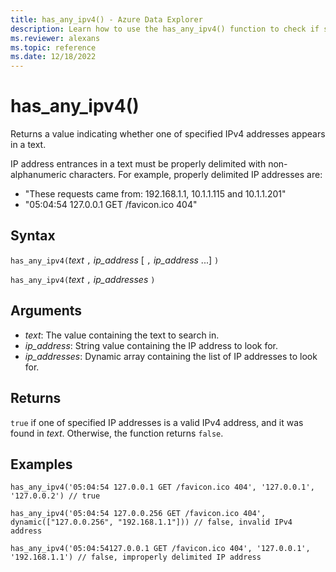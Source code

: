 ```yaml
---
title: has_any_ipv4() - Azure Data Explorer
description: Learn how to use the has_any_ipv4() function to check if specified IPv4 addresses appear in the text.
ms.reviewer: alexans
ms.topic: reference
ms.date: 12/18/2022
---
```

# has_any_ipv4()

Returns a value indicating whether one of specified IPv4 addresses appears in a text.

IP address entrances in a text must be properly delimited with non-alphanumeric characters. For example, properly delimited IP addresses are:

* "These requests came from: 192.168.1.1, 10.1.1.115 and 10.1.1.201"
* "05:04:54 127.0.0.1 GET /favicon.ico 404"

## Syntax

`has_any_ipv4(`*text* `,` *ip_address* [ `,` *ip_address* ...] `)`

`has_any_ipv4(`*text* `,` *ip_addresses* `)`

## Arguments

* *text*: The value containing the text to search in.
* *ip_address*: String value containing the IP address to look for.
* *ip_addresses*: Dynamic array containing the list of IP addresses to look for.

## Returns

`true` if one of specified IP addresses is a valid IPv4 address, and it was found in *text*. Otherwise, the function returns `false`.

## Examples

```kusto
has_any_ipv4('05:04:54 127.0.0.1 GET /favicon.ico 404', '127.0.0.1', '127.0.0.2') // true

has_any_ipv4('05:04:54 127.0.0.256 GET /favicon.ico 404', dynamic(["127.0.0.256", "192.168.1.1"])) // false, invalid IPv4 address

has_any_ipv4('05:04:54127.0.0.1 GET /favicon.ico 404', '127.0.0.1', '192.168.1.1') // false, improperly delimited IP address
```
